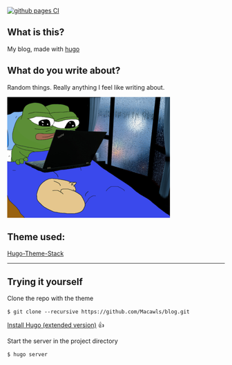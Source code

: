 [![github pages CI](https://github.com/Macawls/blog/actions/workflows/main.yml/badge.svg)](https://github.com/Macawls/blog/actions/workflows/main.yml)

## What is this?
My blog, made with [hugo](https://gohugo.io/)

## What do you write about?
Random things. Really anything I feel like writing about.

![laptop](/resources/bed.png)

## Theme used: 
[Hugo-Theme-Stack](https://github.com/CaiJimmy/hugo-theme-stack)

<hr/>

## Trying it yourself
Clone the repo with the theme
```
$ git clone --recursive https://github.com/Macawls/blog.git
```

[Install Hugo (extended version)](https://gohugo.io/getting-started/installing/) 👍


Start the server in the project directory
```
$ hugo server
```
